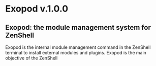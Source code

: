 # Exopod v.1.0.0

## Exopod: the module management system for ZenShell

Exopod is the internal module management command in the ZenShell terminal to install external modules and plugins. Exopod is the main objective of the ZenShell

